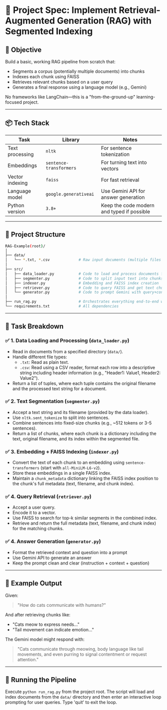 # 🔖 Project Spec: Implement Retrieval-Augmented Generation (RAG) with Segmented Indexing

## 🧠 Objective

Build a basic, working RAG pipeline from scratch that:

* Segments a corpus (potentially multiple documents) into chunks
* Indexes each chunk using FAISS
* Retrieves relevant chunks based on a user query
* Generates a final response using a language model (e.g., Gemini)

No frameworks like LangChain—this is a "from-the-ground-up" learning-focused project.

---

## 📦 Tech Stack

| Task            | Library                 | Notes                                      |
| --------------- | ----------------------- | ------------------------------------------ |
| Text processing | `nltk`                  | For sentence tokenization                  |
| Embeddings      | `sentence-transformers` | For turning text into vectors              |
| Vector indexing | `faiss`                 | For fast retrieval                         |
| Language model  | `google.generativeai`   | Use Gemini API for answer generation       |
| Python version  | `3.8+`                  | Keep the code modern and typed if possible |

---

## 📁 Project Structure

```bash
RAG-Example(root)/
│
├── data/
│   └── *.txt, *.csv             # Raw input documents (multiple files and types supported)
│
├── src/
│   ├── data_loader.py           # Code to load and process documents from directory (handles .txt and .csv)
│   ├── segmenter.py             # Code to split input text into chunks
│   ├── indexer.py               # Embedding and FAISS index creation
│   ├── retriever.py             # Code to query FAISS and get text chunks
│   └── generator.py             # Code to prompt Gemini with query+context
│
├── run_rag.py                   # Orchestrates everything end-to-end with interactive querying
└── requirements.txt             # All dependencies
```

---

## 🔧 Task Breakdown

### ✅ 1. Data Loading and Processing (`data_loader.py`)

* Read in documents from a specified directory (`data/`).
* Handle different file types:
    * `.txt`: Read as plain text.
    * `.csv`: Read using a CSV reader, format each row into a descriptive string including header information (e.g., "Header1: Value1, Header2: Value2").
* Return a list of tuples, where each tuple contains the original filename and the processed text string for a document.

### ✅ 2. Text Segmentation (`segmenter.py`)

* Accept a text string and its filename (provided by the data loader).
* Use `nltk.sent_tokenize` to split into sentences.
* Combine sentences into fixed-size chunks (e.g., ~512 tokens or 3-5 sentences).
* Return a list of chunks, where each chunk is a dictionary including the text, original filename, and its index within the segmented file.

### ✅ 3. Embedding + FAISS Indexing (`indexer.py`)

* Convert the text of each chunk to an embedding using `sentence-transformers` (start with `all-MiniLM-L6-v2`).
* Store these embeddings in a single FAISS index.
* Maintain a `chunk_metadata` dictionary linking the FAISS index position to the chunk's full metadata (text, filename, and chunk index).

### ✅ 4. Query Retrieval (`retriever.py`)

* Accept a user query.
* Encode it to a vector.
* Use FAISS to search for top-k similar segments in the combined index.
* Retrieve and return the full metadata (text, filename, and chunk index) for the matching chunks.

### ✅ 4. Answer Generation (`generator.py`)

* Format the retrieved context and question into a prompt
* Use Gemini API to generate an answer
* Keep the prompt clean and clear (instruction + context + question)

---

## 🔮 Example Output

Given:

> "How do cats communicate with humans?"

And after retrieving chunks like:

* "Cats meow to express needs..."
* "Tail movement can indicate emotion..."

The Gemini model might respond with:

> "Cats communicate through meowing, body language like tail movements, and even purring to signal contentment or request attention."

---

## 🚀 Running the Pipeline

Execute `python run_rag.py` from the project root. The script will load and index documents from the `data/` directory and then enter an interactive loop prompting for user queries. Type 'quit' to exit the loop.
